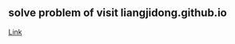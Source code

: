 ## solve problem of visit liangjidong.github.io

[Link](https://blog.csdn.net/qq_32627137/article/details/108046461)
